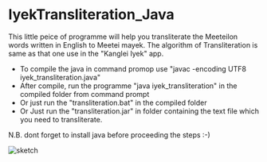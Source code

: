 # IyekTransliteration_Java
This little peice of programme will help you transliterate the Meeteilon words written in English to Meetei mayek. The algorithm of Transliteration is same as that one use in the "Kanglei Iyek" app.




* To compile the java in command promop use "javac -encoding UTF8 iyek_transliteration.java"
* After compile, run the programme "java iyek_transliteration" in the compiled folder from command prompt
* Or just run the "transliteration.bat" in the compiled folder
* Or Just run the "transliteration.jar" in folder containing the text file which you need to transliterate.

N.B. dont forget to install java before proceeding the steps :-)


![sketch](https://user-images.githubusercontent.com/30377623/47254903-ad6ada00-d485-11e8-92be-549fce04d9e4.png)
